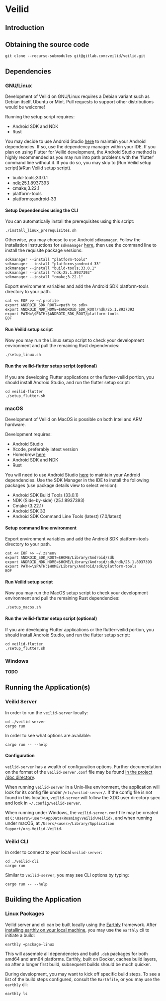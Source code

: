 # Veilid

## Introduction

## Obtaining the source code

```shell
git clone --recurse-submodules git@gitlab.com:veilid/veilid.git
```

## Dependencies

### GNU/Linux

Development of Veilid on GNU/Linux requires a Debian variant such as Debian
itself, Ubuntu or Mint. Pull requests to support other distributions would be
welcome!

Running the setup script requires:
* Android SDK and NDK
* Rust

You may decide to use Android Studio [here](https://developer.android.com/studio) 
to maintain your Android dependencies. If so, use the dependency manager 
within your IDE. If you plan on using Flutter for Veilid development, the Android Studio
method is highly recommended as you may run into path problems with the 'flutter' 
command line without it. If you do so, you may skip to 
[Run Veilid setup script](#Run Veilid setup script).

* build-tools;33.0.1
* ndk;25.1.8937393
* cmake;3.22.1
* platform-tools
* platforms;android-33

#### Setup Dependencies using the CLI


You can automatically install the prerequisites using this script:

```shell
./install_linux_prerequisites.sh
```

Otherwise, you may choose to use Android `sdkmanager`. Follow the installation
instructions for `sdkmanager`
[here](https://developer.android.com/studio/command-line/sdkmanager), then use
the command line to install the requisite package versions:

```shell
sdkmanager --install "platform-tools"
sdkmanager --install "platforms;android-33"
sdkmanager --install "build-tools;33.0.1"
sdkmanager --install "ndk;25.1.8937393"
sdkmanager --install "cmake;3.22.1"
```

Export environment variables and add the Android SDK platform-tools directory to
your path.

```shell
cat << EOF >> ~/.profile 
export ANDROID_SDK_ROOT=<path to sdk>
export ANDROID_NDK_HOME=$ANDROID_SDK_ROOT/ndk/25.1.8937393
export PATH=\$PATH:$ANDROID_SDK_ROOT/platform-tools
EOF
```

#### Run Veilid setup script

Now you may run the Linux setup script to check your development environment and
pull the remaining Rust dependencies:

```shell
./setup_linux.sh
```

#### Run the veilid-flutter setup script (optional)

If you are developing Flutter applications or the flutter-veilid portion, you should
install Android Studio, and run the flutter setup script:

```shell
cd veilid-flutter
./setup_flutter.sh
```


### macOS

Development of Veilid on MacOS is possible on both Intel and ARM hardware.

Development requires:
* Android Studio 
* Xcode, preferably latest version
* Homebrew [here](https://brew.sh)
* Android SDK and NDK
* Rust

You will need to use Android Studio [here](https://developer.android.com/studio) 
to maintain your Android dependencies. Use the SDK Manager in the IDE to install the following packages (use package details view to select version):
* Android SDK Build Tools (33.0.1)
* NDK (Side-by-side) (25.1.8937393)
* Cmake (3.22.1)
* Android SDK 33
* Android SDK Command Line Tools (latest) (7.0/latest)

#### Setup command line environment

Export environment variables and add the Android SDK platform-tools directory to
your path.

```shell
cat << EOF >> ~/.zshenv
export ANDROID_SDK_ROOT=$HOME/Library/Android/sdk
export ANDROID_NDK_HOME=$HOME/Library/Android/sdk/ndk/25.1.8937393
export PATH=\$PATH:$HOME/Library/Android/sdk/platform-tools
EOF
```

#### Run Veilid setup script

Now you may run the MacOS setup script to check your development environment and
pull the remaining Rust dependencies:

```shell
./setup_macos.sh
```

#### Run the veilid-flutter setup script (optional)

If you are developing Flutter applications or the flutter-veilid portion, you should
install Android Studio, and run the flutter setup script:

```shell
cd veilid-flutter
./setup_flutter.sh
```

### Windows

**TODO**

## Running the Application(s)

### Veilid Server

In order to run the `veilid-server` locally:

```shell
cd ./veilid-server
cargo run
```

In order to see what options are available:

```shell
cargo run -- --help
```

#### Configuration

`veilid-server` has a wealth of configuration options. Further documentation on
the format of the `veilid-server.conf` file may be found [in the project /doc
directory](./doc/config/veilid-server-config.md).

When running `veilid-server` in a Unix-like environment, the application will
look for its config file under `/etc/veilid-server/`. If the config file is not
found in this location, `veilid-server` will follow the XDG user directory spec
and look in `~/.config/veilid-server`.

When running under Windows, the `veilid-server.conf` file may be created at
`C:\Users\<user>\AppData\Roaming\Veilid\Veilid\`, and when running under macOS,
at `/Users/<user>/Library/Application Support/org.Veilid.Veilid`.

### Veilid CLI

In order to connect to your local `veilid-server`:

```shell
cd ./veilid-cli
cargo run
```

Similar to `veilid-server`, you may see CLI options by typing:

```shell
cargo run -- --help
```

## Building the Application

### Linux Packages

Veilid server and cli can be built locally using the
[Earthly](https://earthly.dev/) framework. After [installing earthly on your
local machine](https://earthly.dev/get-earthly), you may use the `earthly` cli
to initiate a build:

```shell
earthly +package-linux
```

This will assemble all dependencies and build `.deb` packages for both amd64 and
arm64 platforms. Earthly, built on Docker, caches build layers, so after a
longer first build, subsequent builds should be much quicker.

During development, you may want to kick off specific build steps. To see a list
of the build steps configured, consult the `Earthfile`, or you may use the
`earthly` cli:

```shell
earthly ls
```
